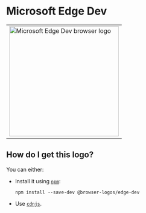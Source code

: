 # Microsoft Edge Dev

<table>
    <tr height=300>
        <td>
            <a href="https://github.com/alrra/browser-logos/tree/72306498611e518b86324ddf46bc9a4d8123cc47/src/edge-dev">
                <img width=290 src="https://raw.githubusercontent.com/alrra/browser-logos/72306498611e518b86324ddf46bc9a4d8123cc47/src/edge-dev/edge-dev_512x512.png" alt="Microsoft Edge Dev browser logo">
            </a>
        </td>
    </tr>
</table>

## How do I get this logo?

You can either:

* Install it using [`npm`][npm]:

  `npm install --save-dev @browser-logos/edge-dev`

* Use [`cdnjs`][cdnjs].

<!-- Link labels: -->

[cdnjs]: https://cdnjs.com/libraries/browser-logos
[npm]: https://www.npmjs.com/
